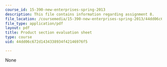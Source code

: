 ```yaml
---
course_id: 15-390-new-enterprises-spring-2013
description: This file contains information regarding assignment 8.
file_location: /coursemedia/15-390-new-enterprises-spring-2013/44dd06c672d1434338934f42146976f5_MIT15_390S13_assgn8sheet.pdf
file_type: application/pdf
layout: pdf
title: Product section evaluation sheet
type: course
uid: 44dd06c672d1434338934f42146976f5

---
```

None